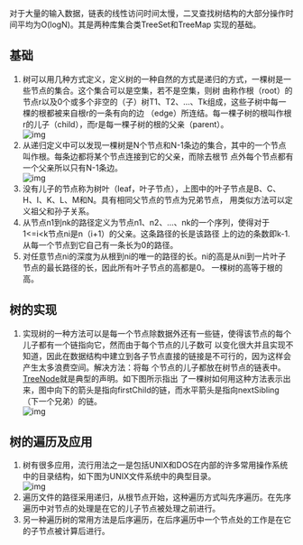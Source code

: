 对于大量的输入数据，链表的线性访问时间太慢，二叉查找树结构的大部分操作时间平均为O(logN)。其是两种库集合类TreeSet和TreeMap
实现的基础。
## 基础
1. 树可以用几种方式定义，定义树的一种自然的方式是递归的方式，一棵树是一些节点的集合。这个集合可以是空集，若不是空集，则树
由称作根（root）的节点r以及0个或多个非空的（子）树T1、T2、...、Tk组成，这些子树中每一棵的根都被来自根r的一条有向的边
（edge）所连结。每一棵子树的根叫作根r的儿子（child），而r是每一棵子树的根的父亲（parent）。      
![img](./img/img.jpg)       
1. 从递归定义中可以发现一棵树是N个节点和N-1条边的集合，其中的一个节点叫作根。每条边都将某个节点连接到它的父亲，而除去根节
点外每个节点都有一个父亲所以只有N-1条边。      
![img](./img/img1.jpg)          
1. 没有儿子的节点称为树叶（leaf，叶子节点），上图中的叶子节点是B、C、H、I、K、L、M和N。具有相同父节点的节点为兄弟节点，
用类似方法可以定义祖父和孙子关系。
1. 从节点n1到nk的路径定义为节点n1、n2、...、nk的一个序列，使得对于1<=i<k节点ni是n（i+1）的父亲。这条路径的长是该路径
上的边的条数即k-1.从每一个节点到它自己有一条长为0的路径。
1. 对任意节点ni的深度为从根到ni的唯一的路径的长。ni的高是从ni到一片叶子节点的最长路径的长，因此所有叶子节点的高都是0。
一棵树的高等于根的高。
## 树的实现
1. 实现树的一种方法可以是每一个节点除数据外还有一些链，使得该节点的每个儿子都有一个链指向它，然而由于每个节点的儿子数可
以变化很大并且实现不知道，因此在数据结构中建立到各子节点直接的链接是不可行的，因为这样会产生太多浪费空间。解决方法：将每
个节点的儿子都放在树节点的链表中。[TreeNode](../../java/org/lql/tree/TreeNode.java)就是典型的声明。如下图所示指出
了一棵树如何用这种方法表示出来，图中向下的箭头是指向firstChild的链，而水平箭头是指向nextSibling（下一个兄弟）的链。        
![img](./img/img2.jpg)      
## 树的遍历及应用
1. 树有很多应用，流行用法之一是包括UNIX和DOS在内部的许多常用操作系统中的目录结构，如下图为UNIX文件系统中的典型目录。       
![img](img/img3.jpg)      
1. 遍历文件的路径采用递归，从根节点开始，这种遍历方式叫先序遍历。在先序遍历中对节点的处理是在它的儿子节点被处理之前进行。
1. 另一种遍历树的常用方法是后序遍历，在后序遍历中一个节点处的工作是在它的子节点被计算后进行。
